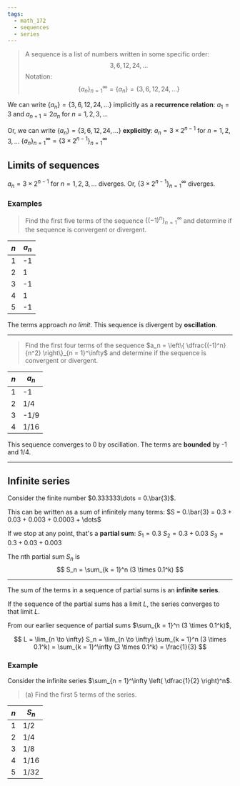 ```yaml
---
tags:
  - math_172
  - sequences
  - series
---
```


> A sequence is a list of numbers written in some specific order:
> $$ 3, 6, 12, 24, \dots $$
> Notation:
> $$ \{a_n\}_{n = 1}^\infty = \{a_n\} = \{3, 6, 12, 24, \dots\} $$

We can write $\{a_n\} = \{3, 6, 12, 24, \dots\}$ implicitly as a **recurrence relation**:
$a_1 = 3$ and $a_{n + 1} = 2a_n$ for $n = 1, 2, 3, \dots$

Or, we can write $\{a_n\} = \{3, 6, 12, 24, \dots\}$ **explicitly**:
$a_n = 3 \times 2^{n - 1}$ for $n = 1, 2, 3, \dots$
$\{a_n\}_{n = 1}^\infty = \{3 \times 2^{n - 1}\}_{n = 1}^\infty$

## Limits of sequences

$a_n = 3 \times 2^{n - 1}$ for $n = 1, 2, 3, \dots$ diverges. Or, $\{3 \times 2^{n - 1}\}_{n = 1}^\infty$ diverges.

### Examples

> Find the first five terms of the sequence $\{(-1)^n\}_{n = 1}^\infty$ and determine if the sequence is convergent or divergent.

| $n$ | $a_n$ |
| --- | ----- |
| 1   | -1    |
| 2   | 1     |
| 3   | -1    |
| 4   | 1     |
| 5   | -1    |

The terms approach *no limit*. This sequence is divergent by **oscillation**.

---

> Find the first four terms of the sequence $a_n = \left\{ \dfrac{(-1)^n}{n^2} \right\}_{n = 1}^\infty$ and determine if the sequence is convergent or divergent.

| $n$ | $a_n$ |
| --- | ----- |
| 1   | -1    |
| 2   | 1/4   |
| 3   | -1/9  |
| 4   | 1/16  |

This sequence converges to 0 by oscillation.
The terms are **bounded** by -1 and 1/4.

---

## Infinite series

Consider the finite number $0.333333\dots = 0.\bar{3}$.

This can be written as a sum of infinitely many terms:
$S = 0.\bar{3} = 0.3 + 0.03 + 0.003 + 0.0003 + \dots$

If we stop at any point, that's a **partial sum**:
$S_1 = 0.3$
$S_2 = 0.3 + 0.03$
$S_3 = 0.3 + 0.03 + 0.003$

The $n$th partial sum $S_n$ is
$$ S_n = \sum_{k = 1}^n (3 \times 0.1^k) $$

---

The sum of the terms in a sequence of partial sums is an **infinite series**.

If the sequence of the partial sums has a limit $L$, the series converges to that limit $L$.

From our earlier sequence of partial sums $\sum_{k = 1}^n (3 \times 0.1^k)$,

$$ L = \lim_{n \to \infty} S_n = \lim_{n \to \infty} \sum_{k = 1}^n (3 \times 0.1^k) = \sum_{k = 1}^\infty (3 \times 0.1^k) = \frac{1}{3} $$

### Example

Consider the infinite series $\sum_{n = 1}^\infty \left( \dfrac{1}{2} \right)^n$.

> (a) Find the first 5 terms of the series.

| $n$ | $S_n$ |
| --- | ----- |
| 1   | 1/2   |
| 2   | 1/4   |
| 3   | 1/8   |
| 4   | 1/16  |
| 5   | 1/32  |